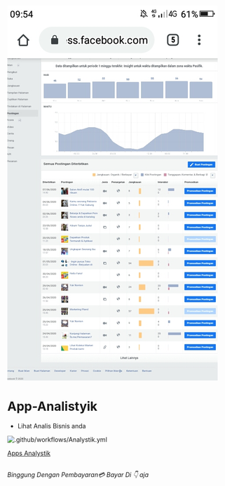 ![scr](https://github.com/Klik-Organisasi/App-Analistyik/blob/master/Dock/Screenshot_2020-06-22-09-54-40.jpg)

# App-Analistyik

- Lihat Analis Bisnis anda

![.github/workflows/Analystik.yml](https://github.com/Sub-Olahoop/App-Analistyik/workflows/.github/workflows/Analystik.yml/badge.svg)

[Apps Analystik](![.github/workflows/Analystik.yml](https://github.com/Sub-Olahoop/App-Analistyik/workflows/.github/workflows/Analystik.yml/badge.svg))


<br/><i> Binggung Dengan Pembayaran💳 Bayar Di 👇 aja<i/>
<script src="https://www.paypal.com/sdk/js?client-id=sb"></script>
<script>paypal.Buttons().render('body');</script><br/>






